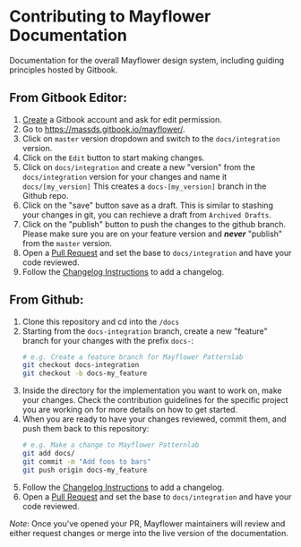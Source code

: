 Contributing to Mayflower Documentation
=========================

Documentation for the overall Mayflower design system, including guiding principles hosted by Gitbook. 


From Gitbook Editor:
------------------------------------

1. [Create](https://www.gitbook.com/join) a Gitbook account and ask for edit permission.
2. Go to https://massds.gitbook.io/mayflower/.
3. Click on `master` version dropdown and switch to the `docs/integration` version.
4. Click on the `Edit` button to start making changes.
5. Click on `docs/integration` and create a new "version" from the `docs/integration` version for your changes and name it `docs/[my_version]`
This creates a `docs-[my_version]` branch in the Github repo.
6. Click on the "save" button save as a draft. This is similar to stashing your changes in git, you can rechieve a draft from `Archived Drafts`.
7. Click on the "publish" button to push the changes to the github branch. Please make sure you are on your feature version and ***never*** "publish" from the `master` version.
8. Open a [Pull Request](/compare) and set the base to `docs/integration` and have your code reviewed.
9. Follow the [Changelog Instructions](../for-developers/change-log-instructions.md) to add a changelog.

From Github:
------------------------------------

1. Clone this repository and cd into the `/docs`
2. Starting from the `docs-integration` branch, create a new "feature" branch for your changes with the prefix `docs-`:
    ```bash
    # e.g. Create a feature branch for Mayflower Patternlab
    git checkout docs-integration
    git checkout -b docs-my_feature
    ```
3. Inside the directory for the implementation you want to work on, make your changes.  Check the contribution guidelines for the specific project you are working on for more details on how to get started.
4. When you are ready to have your changes reviewed, commit them, and push them back to this repository:
    ```bash
    # e.g. Make a change to Mayflower Patternlab
    git add docs/
    git commit -m "Add foos to bars"
    git push origin docs-my_feature
    ```
5. Follow the [Changelog Instructions](../for-developers/change-log-instructions.md) to add a changelog.
6. Open a [Pull Request](/compare) and set the base to `docs/integration` and have your code reviewed.


_Note_: Once you've opened your PR, Mayflower maintainers will review and either request changes or merge into the live version of the documentation.
